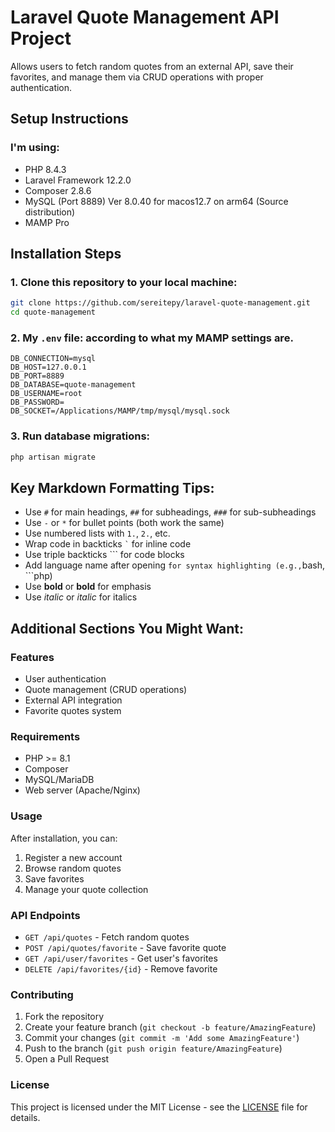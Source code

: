 # Laravel Quote Management API Project

Allows users to fetch random quotes from an external API, save their favorites, and manage them via CRUD operations with proper authentication.

## Setup Instructions

### I'm using:

- PHP 8.4.3
- Laravel Framework 12.2.0
- Composer 2.8.6
- MySQL (Port 8889) Ver 8.0.40 for macos12.7 on arm64 (Source distribution)
- MAMP Pro

## Installation Steps

### 1. Clone this repository to your local machine:

```bash
git clone https://github.com/sereitepy/laravel-quote-management.git
cd quote-management
```

### 2. My `.env` file: according to what my MAMP settings are.

```env
DB_CONNECTION=mysql
DB_HOST=127.0.0.1
DB_PORT=8889
DB_DATABASE=quote-management
DB_USERNAME=root
DB_PASSWORD=
DB_SOCKET=/Applications/MAMP/tmp/mysql/mysql.sock
```

### 3. Run database migrations:

```bash
php artisan migrate
```

## Key Markdown Formatting Tips:

- Use `#` for main headings, `##` for subheadings, `###` for sub-subheadings
- Use `-` or `*` for bullet points (both work the same)
- Use numbered lists with `1.`, `2.`, etc.
- Wrap code in backticks `` ` `` for inline code
- Use triple backticks ``` for code blocks
- Add language name after opening ``` for syntax highlighting (e.g., ```bash, ```php)
- Use **bold** or __bold__ for emphasis
- Use *italic* or _italic_ for italics

## Additional Sections You Might Want:

### Features
- User authentication
- Quote management (CRUD operations)
- External API integration
- Favorite quotes system

### Requirements
- PHP >= 8.1
- Composer
- MySQL/MariaDB
- Web server (Apache/Nginx)

### Usage
After installation, you can:
1. Register a new account
2. Browse random quotes
3. Save favorites
4. Manage your quote collection

### API Endpoints
- `GET /api/quotes` - Fetch random quotes
- `POST /api/quotes/favorite` - Save favorite quote
- `GET /api/user/favorites` - Get user's favorites
- `DELETE /api/favorites/{id}` - Remove favorite

### Contributing
1. Fork the repository
2. Create your feature branch (`git checkout -b feature/AmazingFeature`)
3. Commit your changes (`git commit -m 'Add some AmazingFeature'`)
4. Push to the branch (`git push origin feature/AmazingFeature`)
5. Open a Pull Request

### License
This project is licensed under the MIT License - see the [LICENSE](LICENSE) file for details.
